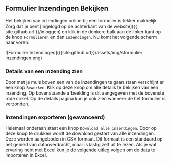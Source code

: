 ## Formulier Inzendingen Bekijken
Het bekijken van inzendingen online bij een formulier is lekker makkelijk. Zorg dat je bent [ingelogd op de achterkant van de website]({{ site.github.url }}/inloggen) en klik in de donkere balk aan de linker kant op de knop `Formulieren` en dan `Inzendingen`. Nu komt het volgende scherm naar voren:

![Formulier Inzendingen]({{site.github.url}}/assets/img/sformulier inzendingen.png)

### Details van een inzending zien
Door met je muis boven een van de inzendingen te gaan staan verschijnt er een knop `Bewerken`. Klik op deze knop om alle details te bekijken van een inzending. Op bovenstaande afbeelding is dit aangegeven met de bovenste rode cirkel. Op de details pagina kun je ook zien wanneer de het formulier is verzonden.

### Inzendingen exporteren (geavanceerd)
Helemaal onderaan staat een knop `Download alle inzendingen`. Door op deze knop te drukken wordt de download gestart van alle inzendingen. Deze worden aangeboden in CSV formaat. Dit formaat is een standaard op het gebied van dataoverdracht, maar is lastig zelf uit te lezen. Als je wat ervaring hebt met Excel kun je [de volgende uitleg volgen](https://support.office.com/nl-nl/article/Wizard-Tekst-importeren-c5b02af6-fda1-4440-899f-f78bafe41857?ui=nl-NL&rs=nl-NL&ad=NL) om de data te importeren in Excel.  
